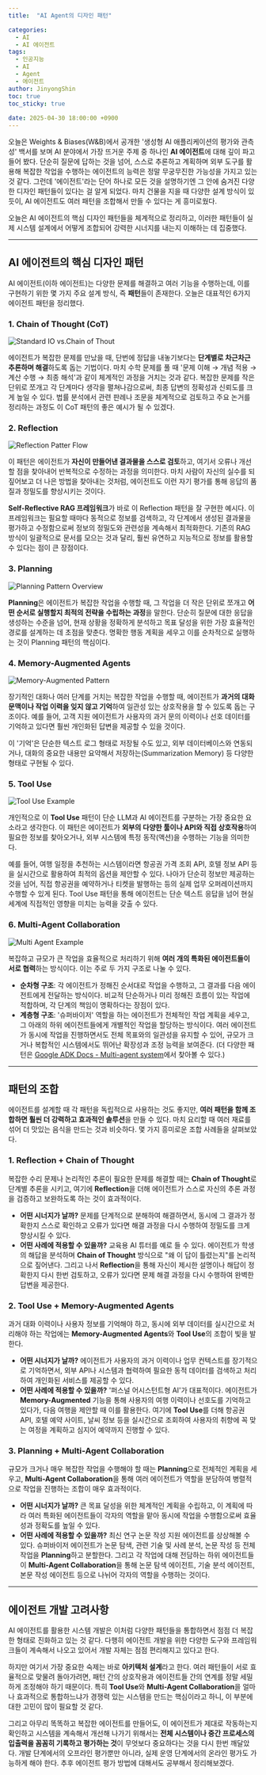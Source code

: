 ```yaml
---
title:  "AI Agent의 디자인 패턴"

categories:
  - AI
  - AI 에이전트
tags:
  - 인공지능
  - AI
  - Agent
  - 에이전트
author: JinyongShin
toc: true
toc_sticky: true
 
date: 2025-04-30 18:00:00 +0900
---
```


오늘은 Weights & Biases(W&B)에서 공개한 '생성형 AI 애플리케이션의 평가와 관측성' 백서를 보며 AI 분야에서 가장 뜨거운 주제 중 하나인 **AI 에이전트**에 대해 깊이 파고들어 봤다. 단순히 질문에 답하는 것을 넘어, 스스로 추론하고 계획하며 외부 도구를 활용해 복잡한 작업을 수행하는 에이전트의 능력은 정말 무궁무진한 가능성을 가지고 있는 것 같다. 그런데 '에이전트'라는 단어 하나로 모든 것을 설명하기엔 그 안에 숨겨진 다양한 디자인 패턴들이 있다는 걸 알게 되었다. 마치 건물을 지을 때 다양한 설계 방식이 있듯이, AI 에이전트도 여러 패턴을 조합해서 만들 수 있다는 게 흥미로웠다.

오늘은 AI 에이전트의 핵심 디자인 패턴들을 체계적으로 정리하고, 이러한 패턴들이 실제 시스템 설계에서 어떻게 조합되어 강력한 시너지를 내는지 이해하는 데 집중했다.

---

## AI 에이전트의 핵심 디자인 패턴

AI 에이전트(이하 에이전트)는 다양한 문제를 해결하고 여러 기능을 수행하는데, 이를 구현하기 위한 몇 가지 주요 설계 방식, 즉 **패턴**들이 존재한다. 오늘은 대표적인 6가지 에이전트 패턴을 정리했다.

### 1. Chain of Thought (CoT)

![Standard IO vs.Chain of Thout](https://www.tha.de/Binaries/Binary73363/4.png)

에이전트가 복잡한 문제를 만났을 때, 단번에 정답을 내놓기보다는 **단계별로 차근차근 추론하며 해결**하도록 돕는 기법이다. 마치 수학 문제를 풀 때 '문제 이해 → 개념 적용 → 계산 수행 → 최종 해석'과 같이 체계적인 과정을 거치는 것과 같다. 복잡한 문제를 작은 단위로 쪼개고 각 단계마다 생각을 펼쳐나감으로써, 최종 답변의 정확성과 신뢰도를 크게 높일 수 있다. 법률 분석에서 관련 판례나 조문을 체계적으로 검토하고 주요 논거를 정리하는 과정도 이 CoT 패턴의 좋은 예시가 될 수 있겠다.

### 2. Reflection

![Reflection Patter Flow](https://cdn.analyticsvidhya.com/wp-content/uploads/2024/10/image-1-1-1-1536x833.webp)

이 패턴은 에이전트가 **자신이 만들어낸 결과물을 스스로 검토**하고, 여기서 오류나 개선할 점을 찾아내어 반복적으로 수정하는 과정을 의미한다. 마치 사람이 자신의 실수를 되짚어보고 더 나은 방법을 찾아내는 것처럼, 에이전트도 이런 자기 평가를 통해 응답의 품질과 정밀도를 향상시키는 것이다.

**Self-Reflective RAG 프레임워크**가 바로 이 Reflection 패턴을 잘 구현한 예시다. 이 프레임워크는 필요할 때마다 동적으로 정보를 검색하고, 각 단계에서 생성된 결과물을 평가하고 수정함으로써 정보의 정밀도와 관련성을 계속해서 최적화한다. 기존의 RAG 방식이 일괄적으로 문서를 모으는 것과 달리, 훨씬 유연하고 지능적으로 정보를 활용할 수 있다는 점이 큰 장점이다.

### 3. Planning

![Planning Pattern Overview](https://cdn.analyticsvidhya.com/wp-content/uploads/2024/11/Artboard-1-copy-5-2.webp)


**Planning**은 에이전트가 복잡한 작업을 수행할 때, 그 작업을 더 작은 단위로 쪼개고 **어떤 순서로 실행할지 최적의 전략을 수립하는 과정**을 말한다. 단순히 질문에 대한 응답을 생성하는 수준을 넘어, 현재 상황을 정확하게 분석하고 목표 달성을 위한 가장 효율적인 경로를 설계하는 데 초점을 맞춘다. 명확한 행동 계획을 세우고 이를 순차적으로 실행하는 것이 Planning 패턴의 핵심이다.

### 4. Memory-Augmented Agents

![Memory-Augmented Pattern](../assets/img/rag/memory_aug_pattern.png)

장기적인 대화나 여러 단계를 거치는 복잡한 작업을 수행할 때, 에이전트가 **과거의 대화 문맥이나 작업 이력을 잊지 않고 기억**하여 일관성 있는 상호작용을 할 수 있도록 돕는 구조이다. 예를 들어, 고객 지원 에이전트가 사용자의 과거 문의 이력이나 선호 데이터를 기억하고 있다면 훨씬 개인화된 답변을 제공할 수 있을 것이다.

이 '기억'은 단순한 텍스트 로그 형태로 저장될 수도 있고, 외부 데이터베이스와 연동되거나, 대화의 중요한 내용만 요약해서 저장하는(Summarization Memory) 등 다양한 형태로 구현될 수 있다.

### 5. Tool Use

![Tool Use Example](https://cdn.analyticsvidhya.com/wp-content/uploads/2024/10/tool-use-1-1536x833.webp)

개인적으로 이 **Tool Use** 패턴이 단순 LLM과 AI 에이전트를 구분하는 가장 중요한 요소라고 생각한다. 이 패턴은 에이전트가 **외부의 다양한 툴이나 API와 직접 상호작용**하여 필요한 정보를 찾아오거나, 외부 시스템에 특정 동작(액션)을 수행하는 기능을 의미한다.

예를 들어, 여행 일정을 추천하는 시스템이라면 항공권 가격 조회 API, 호텔 정보 API 등을 실시간으로 활용하여 최적의 옵션을 제안할 수 있다. 나아가 단순히 정보만 제공하는 것을 넘어, 직접 항공권을 예약하거나 티켓을 발행하는 등의 실제 업무 오퍼레이션까지 수행할 수 있게 된다. Tool Use 패턴을 통해 에이전트는 단순 텍스트 응답을 넘어 현실 세계에 직접적인 영향을 미치는 능력을 갖출 수 있다.

### 6. Multi-Agent Collaboration

![Multi Agent Example](https://cdn.analyticsvidhya.com/wp-content/uploads/2024/11/Artboard-1-copy-3-1.webp)

복잡하고 규모가 큰 작업을 효율적으로 처리하기 위해 **여러 개의 특화된 에이전트들이 서로 협력**하는 방식이다. 이는 주로 두 가지 구조로 나눌 수 있다.

* **순차형 구조**: 각 에이전트가 정해진 순서대로 작업을 수행하고, 그 결과를 다음 에이전트에게 전달하는 방식이다. 비교적 단순하거나 미리 정해진 흐름이 있는 작업에 적합하며, 각 단계의 책임이 명확하다는 장점이 있다.
* **계층형 구조**: '슈퍼바이저' 역할을 하는 에이전트가 전체적인 작업 계획을 세우고, 그 아래의 하위 에이전트들에게 개별적인 작업을 할당하는 방식이다. 여러 에이전트가 동시에 작업을 진행하면서도 전체 목표와의 일관성을 유지할 수 있어, 규모가 크거나 복합적인 시스템에서도 뛰어난 확장성과 조정 능력을 보여준다. (더 다양한 패턴은 [Google ADK Docs - Multi-agent system](https://google.github.io/adk-docs/agents/multi-agents/)에서 찾아볼 수 있다.)

---

## 패턴의 조합

에이전트를 설계할 때 각 패턴을 독립적으로 사용하는 것도 좋지만, **여러 패턴을 함께 조합하면 훨씬 더 강력하고 효과적인 솔루션**을 만들 수 있다. 마치 요리할 때 여러 재료를 섞어 더 맛있는 음식을 만드는 것과 비슷하다. 몇 가지 흥미로운 조합 사례들을 살펴보았다.

### 1. Reflection + Chain of Thought

복잡한 수리 문제나 논리적인 추론이 필요한 문제를 해결할 때는 **Chain of Thought**로 단계별 추론을 시키고, 여기에 **Reflection**을 더해 에이전트가 스스로 자신의 추론 과정을 검증하고 보완하도록 하는 것이 효과적이다.

* **어떤 시너지가 날까?** 문제를 단계적으로 분해하여 해결하면서, 동시에 그 결과가 정확한지 스스로 확인하고 오류가 있다면 해결 과정을 다시 수행하여 정밀도를 크게 향상시킬 수 있다.
* **어떤 사례에 적용할 수 있을까?** 교육용 AI 튜터를 예로 들 수 있다. 에이전트가 학생의 해답을 분석하며 **Chain of Thought** 방식으로 "왜 이 답이 틀렸는지"를 논리적으로 짚어낸다. 그리고 나서 **Reflection**을 통해 자신이 제시한 설명이나 해답이 정확한지 다시 한번 검토하고, 오류가 있다면 문제 해결 과정을 다시 수행하여 완벽한 답변을 제공한다.

### 2. Tool Use + Memory-Augmented Agents

과거 대화 이력이나 사용자 정보를 기억해야 하고, 동시에 외부 데이터를 실시간으로 처리해야 하는 작업에는 **Memory-Augmented Agents**와 **Tool Use**의 조합이 빛을 발한다.

* **어떤 시너지가 날까?** 에이전트가 사용자의 과거 이력이나 업무 컨텍스트를 장기적으로 기억하면서, 외부 API나 시스템과 협력하여 필요한 동적 데이터를 검색하고 처리하여 개인화된 서비스를 제공할 수 있다.
* **어떤 사례에 적용할 수 있을까?** '퍼스널 어시스턴트형 AI'가 대표적이다. 에이전트가 **Memory-Augmented** 기능을 통해 사용자의 여행 이력이나 선호도를 기억하고 있다가, 다음 여행을 제안할 때 이를 활용한다. 여기에 **Tool Use**를 더해 항공권 API, 호텔 예약 사이트, 날씨 정보 등을 실시간으로 조회하여 사용자의 취향에 꼭 맞는 여정을 계획하고 심지어 예약까지 진행할 수 있다.

### 3. Planning + Multi-Agent Collaboration

규모가 크거나 매우 복잡한 작업을 수행해야 할 때는 **Planning**으로 전체적인 계획을 세우고, **Multi-Agent Collaboration**을 통해 여러 에이전트가 역할을 분담하여 병렬적으로 작업을 진행하는 조합이 매우 효과적이다.

* **어떤 시너지가 날까?** 큰 목표 달성을 위한 체계적인 계획을 수립하고, 이 계획에 따라 여러 특화된 에이전트들이 각자의 역할을 맡아 동시에 작업을 수행함으로써 효율성과 정확도를 높일 수 있다.
* **어떤 사례에 적용할 수 있을까?** 최신 연구 논문 작성 지원 에이전트를 상상해볼 수 있다. 슈퍼바이저 에이전트가 논문 탐색, 관련 기술 및 사례 분석, 논문 작성 등 전체 작업을 **Planning**하고 분할한다. 그리고 각 작업에 대해 전담하는 하위 에이전트들이 **Multi-Agent Collaboration**을 통해 논문 탐색 에이전트, 기술 분석 에이전트, 본문 작성 에이전트 등으로 나뉘어 각자의 역할을 수행하는 것이다.

---

## 에이전트 개발 고려사항

AI 에이전트를 활용한 시스템 개발은 이처럼 다양한 패턴들을 통합하면서 점점 더 복잡한 형태로 진화하고 있는 것 같다. 다행히 에이전트 개발을 위한 다양한 도구와 프레임워크들이 계속해서 나오고 있어서 개발 자체는 점점 편리해지고 있다고 한다.

하지만 여기서 가장 중요한 숙제는 바로 **아키텍처 설계**라고 한다. 여러 패턴들이 서로 효율적으로 맞물려 돌아가려면, 패턴 간의 상호작용과 에이전트들 간의 연계를 정말 세밀하게 조정해야 하기 때문이다. 특히 **Tool Use**와 **Multi-Agent Collaboration**을 얼마나 효과적으로 통합하느냐가 경쟁력 있는 시스템을 만드는 핵심이라고 하니, 이 부분에 대한 고민이 많이 필요할 것 같다.

그리고 아무리 똑똑하고 복잡한 에이전트를 만들어도, 이 에이전트가 제대로 작동하는지 확인하고 시스템을 계속해서 개선해 나가기 위해서는 **전체 시스템이나 중간 프로세스의 입출력을 꼼꼼히 기록하고 평가하는 것**이 무엇보다 중요하다는 것을 다시 한번 깨달았다. 개발 단계에서의 오프라인 평가뿐만 아니라, 실제 운영 단계에서의 온라인 평가도 가능하게 해야 한다. 추후 에이전트 평가 방법에 대해서도 공부해서 정리해보겠다.